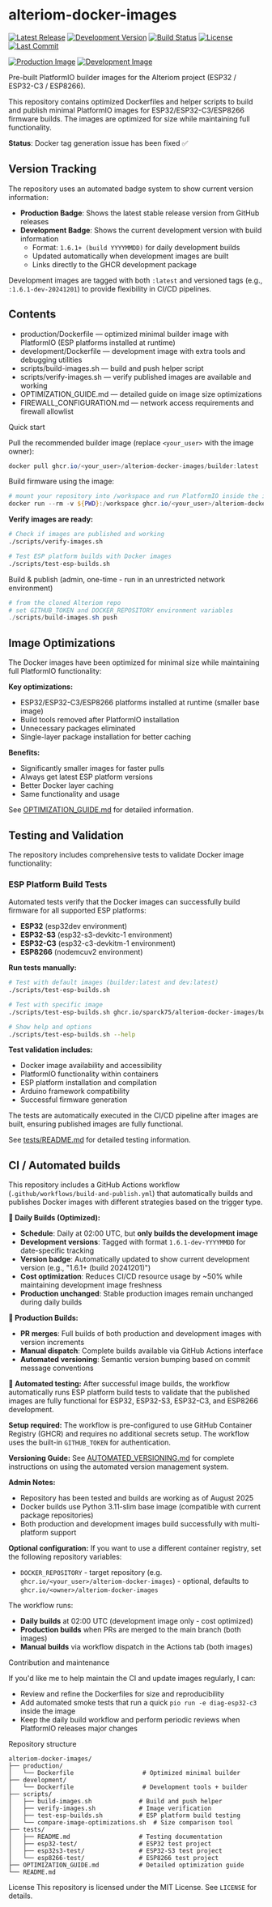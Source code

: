 # alteriom-docker-images

[![Latest Release](https://img.shields.io/github/v/release/sparck75/alteriom-docker-images?label=Production)](https://github.com/sparck75/alteriom-docker-images/releases/latest)
[![Development Version](https://img.shields.io/badge/Development-1.6.1%2B%20(build%20daily)-orange?logo=docker)](https://github.com/sparck75/alteriom-docker-images/pkgs/container/alteriom-docker-images%2Fdev)
[![Build Status](https://img.shields.io/github/actions/workflow/status/sparck75/alteriom-docker-images/build-and-publish.yml?branch=main&label=Build%20Status)](https://github.com/sparck75/alteriom-docker-images/actions/workflows/build-and-publish.yml)
[![License](https://img.shields.io/github/license/sparck75/alteriom-docker-images)](LICENSE)
[![Last Commit](https://img.shields.io/github/last-commit/sparck75/alteriom-docker-images)](https://github.com/sparck75/alteriom-docker-images/commits/main)

[![Production Image](https://img.shields.io/badge/GHCR-production%20builder-blue?logo=github)](https://github.com/sparck75/alteriom-docker-images/pkgs/container/alteriom-docker-images%2Fbuilder)
[![Development Image](https://img.shields.io/badge/GHCR-development%20builder-blue?logo=github)](https://github.com/sparck75/alteriom-docker-images/pkgs/container/alteriom-docker-images%2Fdev)

Pre-built PlatformIO builder images for the Alteriom project (ESP32 / ESP32-C3 / ESP8266).

This repository contains optimized Dockerfiles and helper scripts to build and publish minimal PlatformIO images for ESP32/ESP32-C3/ESP8266 firmware builds. The images are optimized for size while maintaining full functionality.

**Status**: Docker tag generation issue has been fixed ✅

## Version Tracking

The repository uses an automated badge system to show current version information:

- **Production Badge**: Shows the latest stable release version from GitHub releases
- **Development Badge**: Shows the current development version with build information
  - Format: `1.6.1+ (build YYYYMMDD)` for daily development builds  
  - Updated automatically when development images are built
  - Links directly to the GHCR development package

Development images are tagged with both `:latest` and versioned tags (e.g., `:1.6.1-dev-20241201`) to provide flexibility in CI/CD pipelines.

## Contents
- production/Dockerfile  — optimized minimal builder image with PlatformIO (ESP platforms installed at runtime)
- development/Dockerfile — development image with extra tools and debugging utilities  
- scripts/build-images.sh — build and push helper script
- scripts/verify-images.sh — verify published images are available and working
- OPTIMIZATION_GUIDE.md — detailed guide on image size optimizations
- FIREWALL_CONFIGURATION.md — network access requirements and firewall allowlist

Quick start

Pull the recommended builder image (replace `<your_user>` with the image owner):

```powershell
docker pull ghcr.io/<your_user>/alteriom-docker-images/builder:latest
```

Build firmware using the image:

```powershell
# mount your repository into /workspace and run PlatformIO inside the image
docker run --rm -v ${PWD}:/workspace ghcr.io/<your_user>/alteriom-docker-images/builder:latest pio run -e diag-esp32-c3
```

**Verify images are ready:**

```bash
# Check if images are published and working
./scripts/verify-images.sh

# Test ESP platform builds with Docker images
./scripts/test-esp-builds.sh
```

Build & publish (admin, one-time - run in an unrestricted network environment)

```powershell
# from the cloned Alteriom repo
# set GITHUB_TOKEN and DOCKER_REPOSITORY environment variables
./scripts/build-images.sh push
```

## Image Optimizations

The Docker images have been optimized for minimal size while maintaining full PlatformIO functionality:

**Key optimizations:**
- ESP32/ESP32-C3/ESP8266 platforms installed at runtime (smaller base image)
- Build tools removed after PlatformIO installation  
- Unnecessary packages eliminated
- Single-layer package installation for better caching

**Benefits:**
- Significantly smaller images for faster pulls
- Always get latest ESP platform versions
- Better Docker layer caching
- Same functionality and usage

See [OPTIMIZATION_GUIDE.md](OPTIMIZATION_GUIDE.md) for detailed information.

## Testing and Validation

The repository includes comprehensive tests to validate Docker image functionality:

### ESP Platform Build Tests

Automated tests verify that the Docker images can successfully build firmware for all supported ESP platforms:

- **ESP32** (esp32dev environment)
- **ESP32-S3** (esp32-s3-devkitc-1 environment)  
- **ESP32-C3** (esp32-c3-devkitm-1 environment)
- **ESP8266** (nodemcuv2 environment)

**Run tests manually:**

```bash
# Test with default images (builder:latest and dev:latest)
./scripts/test-esp-builds.sh

# Test with specific image
./scripts/test-esp-builds.sh ghcr.io/sparck75/alteriom-docker-images/builder:latest

# Show help and options
./scripts/test-esp-builds.sh --help
```

**Test validation includes:**
- Docker image availability and accessibility
- PlatformIO functionality within containers
- ESP platform installation and compilation
- Arduino framework compatibility
- Successful firmware generation

The tests are automatically executed in the CI/CD pipeline after images are built, ensuring published images are fully functional.

See [tests/README.md](tests/README.md) for detailed testing information.

## CI / Automated builds

This repository includes a GitHub Actions workflow (`.github/workflows/build-and-publish.yml`) that automatically builds and publishes Docker images with different strategies based on the trigger type.

**🌅 Daily Builds (Optimized):** 
- **Schedule**: Daily at 02:00 UTC, but **only builds the development image**
- **Development versions**: Tagged with format `1.6.1-dev-YYYYMMDD` for date-specific tracking
- **Version badge**: Automatically updated to show current development version (e.g., "1.6.1+ (build 20241201)")
- **Cost optimization**: Reduces CI/CD resource usage by ~50% while maintaining development image freshness
- **Production unchanged**: Stable production images remain unchanged during daily builds

**🚀 Production Builds:**
- **PR merges**: Full builds of both production and development images with version increments
- **Manual dispatch**: Complete builds available via GitHub Actions interface
- **Automated versioning**: Semantic version bumping based on commit message conventions

**🧪 Automated testing:** After successful image builds, the workflow automatically runs ESP platform build tests to validate that the published images are fully functional for ESP32, ESP32-S3, ESP32-C3, and ESP8266 development. 

**Setup required:** The workflow is pre-configured to use GitHub Container Registry (GHCR) and requires no additional secrets setup. The workflow uses the built-in `GITHUB_TOKEN` for authentication.

**Versioning Guide:** See [AUTOMATED_VERSIONING.md](AUTOMATED_VERSIONING.md) for complete instructions on using the automated version management system.

**Admin Notes:** 
- Repository has been tested and builds are working as of August 2025
- Docker builds use Python 3.11-slim base image (compatible with current package repositories)
- Both production and development images build successfully with multi-platform support

**Optional configuration:** If you want to use a different container registry, set the following repository variables:

- `DOCKER_REPOSITORY` - target repository (e.g. `ghcr.io/<your_user>/alteriom-docker-images`) - optional, defaults to `ghcr.io/<owner>/alteriom-docker-images`

The workflow runs:
- **Daily builds** at 02:00 UTC (development image only - cost optimized)
- **Production builds** when PRs are merged to the main branch (both images)
- **Manual builds** via workflow dispatch in the Actions tab (both images)

Contribution and maintenance

If you'd like me to help maintain the CI and update images regularly, I can:

- Review and refine the Dockerfiles for size and reproducibility
- Add automated smoke tests that run a quick `pio run -e diag-esp32-c3` inside the image
- Keep the daily build workflow and perform periodic reviews when PlatformIO releases major changes

Repository structure

```
alteriom-docker-images/
├── production/
│   └── Dockerfile                   # Optimized minimal builder
├── development/
│   └── Dockerfile                   # Development tools + builder
├── scripts/
│   ├── build-images.sh             # Build and push helper
│   ├── verify-images.sh            # Image verification
│   ├── test-esp-builds.sh          # ESP platform build testing
│   └── compare-image-optimizations.sh  # Size comparison tool
├── tests/
│   ├── README.md                   # Testing documentation
│   ├── esp32-test/                 # ESP32 test project
│   ├── esp32s3-test/               # ESP32-S3 test project
│   └── esp8266-test/               # ESP8266 test project
├── OPTIMIZATION_GUIDE.md           # Detailed optimization guide
└── README.md
```

License
This repository is licensed under the MIT License. See `LICENSE` for details.
